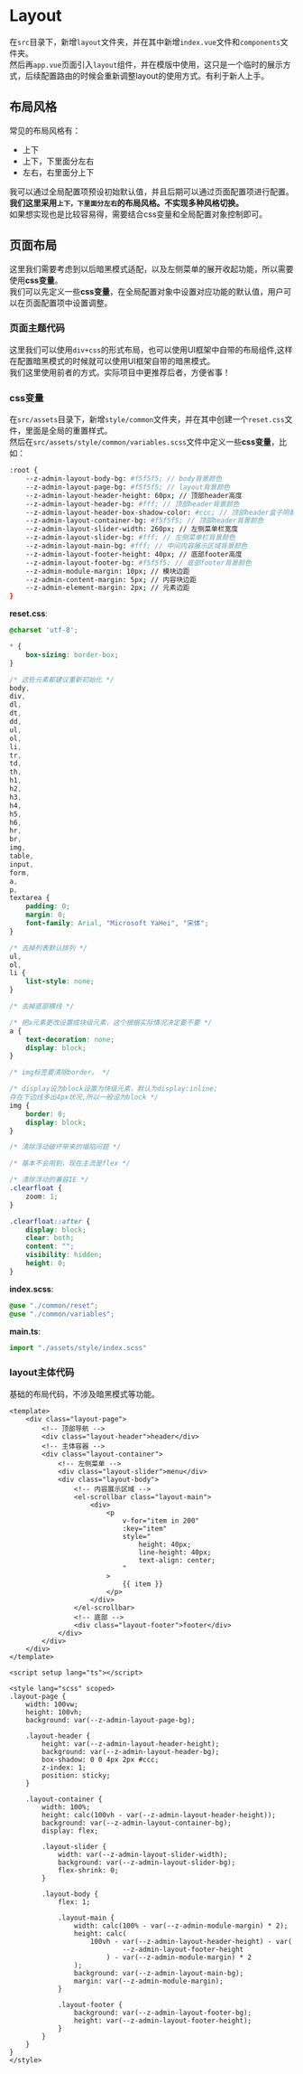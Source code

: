 # Layout

在`src`目录下，新增`layout`文件夹，并在其中新增`index.vue`文件和`components`文件夹。  
然后再`app.vue`页面引入`layout`组件，并在模版中使用，这只是一个临时的展示方式，后续配置路由的时候会重新调整layout的使用方式。有利于新人上手。

## 布局风格

常见的布局风格有：

- 上下
- 上下，下里面分左右
- 左右，右里面分上下

我可以通过全局配置项预设初始默认值，并且后期可以通过页面配置项进行配置。  
**我们这里采用`上下，下里面分左右`的布局风格。不实现多种风格切换。**  
如果想实现也是比较容易得，需要结合css变量和全局配置对象控制即可。

## 页面布局

这里我们需要考虑到以后暗黑模式适配，以及左侧菜单的展开收起功能，所以需要使用**css变量**。  
我们可以先定义一些**css变量**，在全局配置对象中设置对应功能的默认值，用户可以在页面配置项中设置调整。  

### 页面主题代码

这里我们可以使用`div+css`的形式布局，也可以使用UI框架中自带的布局组件,这样在配置暗黑模式的时候就可以使用UI框架自带的暗黑模式。  
我们这里使用前者的方式。实际项目中更推荐后者，方便省事！

### css变量

在`src/assets`目录下，新增`style/common`文件夹，并在其中创建一个`reset.css`文件，里面是全局的重置样式。  
然后在`src/assets/style/common/variables.scss`文件中定义一些**css变量**，比如：

```bash
:root {
    --z-admin-layout-body-bg: #f5f5f5; // body背景颜色
    --z-admin-layout-page-bg: #f5f5f5; // layout背景颜色
    --z-admin-layout-header-height: 60px; // 顶部header高度
    --z-admin-layout-header-bg: #fff; // 顶部header背景颜色
    --z-admin-layout-header-box-shadow-color: #ccc; // 顶部header盒子阴影颜色
    --z-admin-layout-container-bg: #f5f5f5; // 顶部header背景颜色
    --z-admin-layout-slider-width: 260px; // 左侧菜单栏宽度
    --z-admin-layout-slider-bg: #fff; // 左侧菜单栏背景颜色
    --z-admin-layout-main-bg: #fff; // 中间内容展示区域背景颜色
    --z-admin-layout-footer-height: 40px; // 底部footer高度
    --z-admin-layout-footer-bg: #f5f5f5; // 底部footer背景颜色
    --z-admin-module-margin: 10px; // 模块边距
    --z-admin-content-margin: 5px; // 内容块边距
    --z-admin-element-margin: 2px; // 元素边距
}

```

**reset.css**:

```css
@charset 'utf-8';

* {
    box-sizing: border-box;
}

/* 这些元素都建议重新初始化 */
body,
div,
dl,
dt,
dd,
ul,
ol,
li,
tr,
td,
th,
h1,
h2,
h3,
h4,
h5,
h6,
hr,
br,
img,
table,
input,
form,
a,
p,
textarea {
    padding: 0;
    margin: 0;
    font-family: Arial, "Microsoft YaHei", "宋体";
}

/* 去掉列表默认排列 */
ul,
ol,
li {
    list-style: none;
}

/* 去掉底部横线 */

/* 把a元素更改设置成块级元素，这个根据实际情况决定要不要 */
a {
    text-decoration: none;
    display: block;
}

/* img标签要清除border。 */

/* display设为block设置为块级元素，默认为display:inline;
存在下边线多出4px状况,所以一般设为block */
img {
    border: 0;
    display: block;
}

/* 清除浮动破坏带来的塌陷问题 */

/* 基本不会用到，现在主流是flex */

/* 清除浮动的兼容IE */
.clearfloat {
    zoom: 1;
}

.clearfloat::after {
    display: block;
    clear: both;
    content: "";
    visibility: hidden;
    height: 0;
}
```

**index.scss**:

```css
@use "./common/reset";
@use "./common/variables";
```

**main.ts**:

```typescript
import "./assets/style/index.scss"
```

### layout主体代码

基础的布局代码，不涉及暗黑模式等功能。

```vue
<template>
    <div class="layout-page">
        <!-- 顶部导航 -->
        <div class="layout-header">header</div>
        <!-- 主体容器 -->
        <div class="layout-container">
            <!-- 左侧菜单 -->
            <div class="layout-slider">menu</div>
            <div class="layout-body">
                <!-- 内容展示区域 -->
                <el-scrollbar class="layout-main">
                    <div>
                        <p
                            v-for="item in 200"
                            :key="item"
                            style="
                                height: 40px;
                                line-height: 40px;
                                text-align: center;
                            "
                        >
                            {{ item }}
                        </p>
                    </div>
                </el-scrollbar>
                <!-- 底部 -->
                <div class="layout-footer">footer</div>
            </div>
        </div>
    </div>
</template>

<script setup lang="ts"></script>

<style lang="scss" scoped>
.layout-page {
    width: 100vw;
    height: 100vh;
    background: var(--z-admin-layout-page-bg);

    .layout-header {
        height: var(--z-admin-layout-header-height);
        background: var(--z-admin-layout-header-bg);
        box-shadow: 0 0 4px 2px #ccc;
        z-index: 1;
        position: sticky;
    }

    .layout-container {
        width: 100%;
        height: calc(100vh - var(--z-admin-layout-header-height));
        background: var(--z-admin-layout-container-bg);
        display: flex;

        .layout-slider {
            width: var(--z-admin-layout-slider-width);
            background: var(--z-admin-layout-slider-bg);
            flex-shrink: 0;
        }

        .layout-body {
            flex: 1;

            .layout-main {
                width: calc(100% - var(--z-admin-module-margin) * 2);
                height: calc(
                    100vh - var(--z-admin-layout-header-height) - var(
                            --z-admin-layout-footer-height
                        ) - var(--z-admin-module-margin) * 2
                );
                background: var(--z-admin-layout-main-bg);
                margin: var(--z-admin-module-margin);
            }

            .layout-footer {
                background: var(--z-admin-layout-footer-bg);
                height: var(--z-admin-layout-footer-height);
            }
        }
    }
}
</style>

```